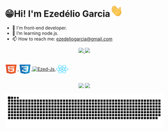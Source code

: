 # 😁Hi! I'm Ezedélio Garcia<img height="40px" src="https://github.com/Ezedcode/6.images/blob/main/hi.gif"/>

- 🔭 I'm front-end developer.
- 🌱 I’m learning node.js.
- 📫 How to reach me: ezedeliogarcia@gmail.com

<div align="center">
  <a href="https://github.com/ezedcode">
  <img height="155em" src="https://github-readme-stats.vercel.app/api?username=ezedcode&show_icons=true&theme=cobalt&include_all_commits=true&count_private=true"/>
  <img height="155em" src="https://github-readme-stats.vercel.app/api/top-langs/?username=ezedcode&layout=compact&langs_count=7&theme=cobalt"/>
</div> <br>
<div style="display: inline_block"><br>
  <img align="center" alt="Ezed-HTML" height="30" width="40" src="https://raw.githubusercontent.com/devicons/devicon/master/icons/html5/html5-original.svg">
  <img align="center" alt="Ezed-CSS" height="30" width="40" src="https://raw.githubusercontent.com/devicons/devicon/master/icons/css3/css3-original.svg">
  <img align="center" alt="Ezed-Js" height="30" width="40" src="https://cdn.jsdelivr.net/gh/devicons/devicon/icons/javascript/javascript-plain.svg"">
  <img align="center" alt="Ezed-React" height="30" width="40" src="https://raw.githubusercontent.com/devicons/devicon/master/icons/react/react-original.svg">
</div>

##

<div align="center"> 
  <a href = "mailto:ezedeliogarcia@gmail.com"><img src="https://img.shields.io/badge/-Gmail-%23333?style=for-the-badge&logo=gmail&logoColor=white" target="_blank"></a>
  <a href="https://www.linkedin.com/in/ezed%C3%A9lio-garcia-61a9b622a/" target="_blank"><img src="https://img.shields.io/badge/-LinkedIn-%230077B5?style=for-the-badge&logo=linkedin&logoColor=white" target="_blank"></a> 
 
  ![Snake animation](https://github.com/ezedcode/ezedcode/blob/output/github-contribution-grid-snake.svg)
 
</div>
